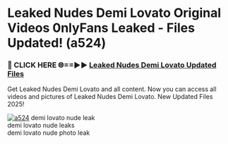# Leaked Nudes Demi Lovato Original Videos 0nlyFans Leaked - Files Updated! (a524)

<h3>🔴 CLICK HERE 🌐==►► <a href="https://tinyurl.com/52m3yx9h" rel="nofollow">Leaked Nudes Demi Lovato Updated Files</a></h3>

Get Leaked Nudes Demi Lovato and all content. Now you can access all videos and pictures of Leaked Nudes Demi Lovato. New Updated Files 2025!

[![a524](https://i.imgur.com/TnHtlc8.gif)](https://tinyurl.com/52m3yx9h)
demi lovato nude leak<br>
demi lovato nude leaks<br>
demi lovato nude photo leak